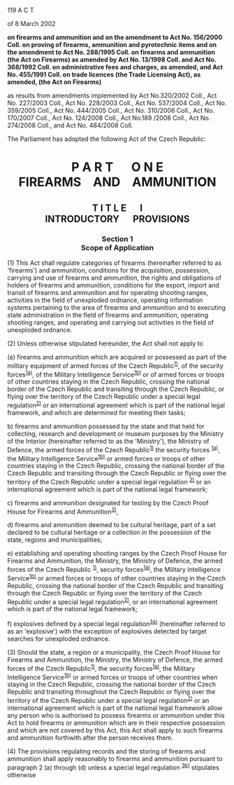 119
A C T

of 8 March 2002

**on firearms and ammunition and on the amendment to Act No. 156/2000 Coll. on proving of firearms, ammunition and pyrotechnic items and on the amendment to Act No. 288/1995 Coll. on firearms and ammunition (the Act on Firearms) as amended by Act No. 13/1998 Coll. and Act No. 368/1992 Coll. on administrative fees and charges, as amended, and Act No. 455/1991 Coll. on trade licences (the Trade Licensing Act), as amended, (the Act on Firearms)**

as results from amendments implemented by Act No.320/2002 Coll., Act No. 227/2003 Coll., Act No. 228/2003 Coll., Act No. 537/2004 Coll., Act No. 359/2005 Coll., Act No. 444/2005 Coll., Act No. 310/2006 Coll., Act No. 170/2007 Coll., Act No. 124/2008 Coll., Act No.189 /2008 Coll., Act No. 274/2008 Coll., and Act No. 484/2008 Coll.



The Parliament has adopted the following Act of the Czech Republic:

# <a name="part_1"></a><p align="center">P A R T &emsp; O N E <br /> FIREARMS &ensp; AND &ensp; AMMUNITION</p>

## <a name="title_1"></a><p align="center">T I T L E &emsp; I <br /> INTRODUCTORY &emsp; PROVISIONS</p>

### <a name="section_1"></a><p align="center">Section 1 <br /> **Scope of Application**</p>

(1) This Act shall regulate categories of firearms (hereinafter referred to as 'firearms') and ammunition, conditions for the acquisition, possession, carrying and use of firearms and ammunition, the rights and obligations of holders of firearms and ammunition, conditions for the export, import and transit of firearms and ammunition and for operating shooting ranges, activities in the field of unexploded ordnance, operating information systems pertaining to the area of firearms and ammunition and to executing state administration in the field of firearms and ammunition, operating shooting ranges, and operating and carrying out activities in the field of unexploded ordnance.

(2) Unless otherwise stipulated hereunder, the Act shall not apply to

(a) firearms and ammunition which are acquired or possessed as part of the military equipment of armed forces of the Czech Republic<a name="fn1_ref"></a><sup>[1)](#fn1)</sup>, of the security forces<a name="fn1a_ref"></a><sup>[1a)](#fn1a)</sup>, of the Military Intelligence Service<a name="fn1b_ref"></a><sup>[1b)](#fn1b)</sup> or of armed forces or troops of other countries staying in the Czech Republic, crossing the national border of the Czech Republic and transiting through the Czech Republic, or flying over the territory of the Czech Republic under a special legal regulation<a name="fn2_ref"></a><sup>[2)](#fn2)</sup> or an international agreement which is part of the national legal framework, and which are determined for meeting their tasks;

b) firearms and ammunition possessed by the state and that held for collecting, research and development or museum purposes by the Ministry of the Interior (hereinafter referred to as the 'Ministry'), the Ministry of Defence, the armed forces of the Czech Republic<sup>[1)](#fn1)</sup> the security forces <sup>[1a)](#fn1a)</sup>, the Military Intelligence Service<sup>[1b)](#fn1b)</sup> or armed forces or troops of other countries staying in the Czech Republic, crossing the national border of the Czech Republic and transiting through the Czech Republic or flying over the territory of the Czech Republic under a special legal regulation <sup>[2)](#fn2)</sup> or an international agreement which is part of the national legal framework;

c) firearms and ammunition designated for testing by the Czech Proof House for Firearms and Ammunition<a name="fn3_ref"></a><sup>[3)](#fn3)</sup>,

d) firearms and ammunition deemed to be cultural heritage, part of a set declared to be cultural heritage or a collection in the possession of the state, regions and municipalities;

e) establishing and operating shooting ranges by the Czech Proof House for Firearms and Ammunition, the Ministry, the Ministry of Defence, the armed forces of the Czech Republic <sup>[1)](#fn1)</sup>, security forces<sup>[1a)](#fn1a)</sup>, the Military Intelligence Service<sup>[1b)](#fn1b)</sup> or armed forces or troops of other countries staying in the Czech Republic, crossing the national border of the Czech Republic and transiting through the Czech Republic or flying over the territory of the Czech Republic under a special legal regulation<sup>[2)](#fn2)</sup>, or an international agreement which is part of the national legal framework;

f) explosives defined by a special legal regulation<a name="fn3a_ref"></a><sup>[3a)](#fn3a)</sup> (hereinafter referred to as an 'explosive') with the exception of explosives detected by target searches for unexploded ordnance.

(3) Should the state, a region or a municipality, the Czech Proof House for Firearms and Ammunition, the Ministry, the Ministry of Defence, the armed forces of the Czech Republic<sup>[1)](#fn1)</sup>, the security forces<sup>[1a)](#fn1a)</sup>, the Military Intelligence Service<sup>[1b)](#fn1b)</sup> or armed forces or troops of other countries when staying in the Czech Republic, crossing the national border of the Czech Republic and transiting throughout the Czech Republic or flying over the territory of the Czech Republic under a special legal regulation<sup>[2)](#fn2)</sup> or an international agreement which is part of the national legal framework allow any person who is authorised to possess firearms or ammunition under this Act to hold firearms or ammunition which are in their respective possession and which are not covered by this Act, this Act shall apply to such firearms and ammunition forthwith after the person receives them.

 (4) The provisions regulating records and the storing of firearms and ammunition shall apply reasonably to firearms and ammunition pursuant to paragraph 2 (a) through (d) unless a special legal regulation <a name="fn3b_ref"></a><sup>[3b)](#fn3b)</sup> stipulates otherwise